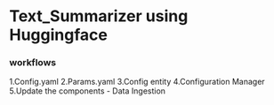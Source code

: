 # Text_Summarizer using Huggingface

### workflows

1.Config.yaml
2.Params.yaml
3.Config entity
4.Configuration Manager
5.Update the components - Data Ingestion